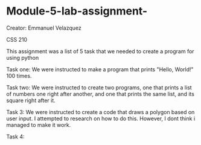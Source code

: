 # Module-5-lab-assignment-
Creator: Emmanuel Velazquez 

CSS 210

This assignment was a list of 5 task that we needed to create a program for using python

Task one: We were instructed to make a program that prints "Hello, World!" 100 times.

Task two: We were instructed to create two programs, one that prints a list of numbers one right after another, and one that prints the same list, and its square right after it. 

Task 3: We were instructed to create a code that draws a polygon based on user input. 
I attempted to research on how to do this. However, I dont think i managed to make it work. 

Task 4: 
